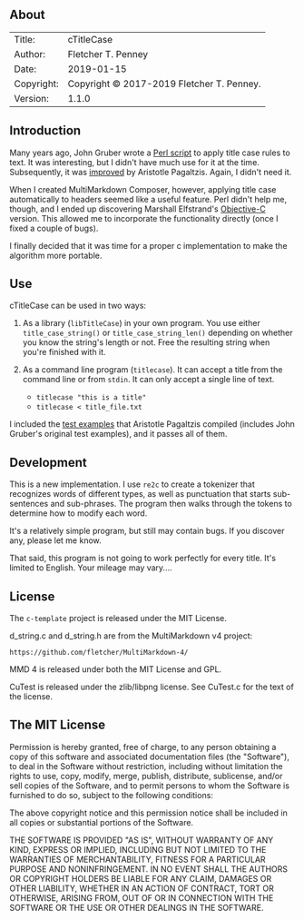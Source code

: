 ## About ##

|            |                           |  
| ---------- | ------------------------- |  
| Title:     | cTitleCase        |  
| Author:    | Fletcher T. Penney       |  
| Date:      | 2019-01-15 |  
| Copyright: | Copyright © 2017-2019 Fletcher T. Penney.    |  
| Version:   | 1.1.0      |  


## Introduction ##

Many years ago, John Gruber wrote a [Perl script] to apply title case rules to
text.  It was interesting, but I didn't have much use for it at the time.
Subsequently, it was [improved] by Aristotle Pagaltzis.  Again, I didn't need
it.

When I created MultiMarkdown Composer, however, applying title case
automatically to headers seemed like a useful feature.  Perl didn't help me,
though, and I ended up discovering Marshall Elfstrand's [Objective-C] version.
This allowed me to incorporate the functionality directly (once I fixed a
couple of bugs).

I finally decided that it was time for a proper c implementation to make the
algorithm more portable.


## Use ##

cTitleCase can be used in two ways:

1. As a library (`libTitleCase`) in your own program.  You use either
`title_case_string()` or `title_case_string_len()` depending on whether you
know the string's length or not.  Free the resulting string when you're
finished with it.

2. As a command line program (`titlecase`).  It can accept a title from the
command line or from `stdin`.  It can only accept a single line of text.

	* `titlecase "this is a title"`
	* `titlecase < title_file.txt`


I included the [test examples] that Aristotle Pagaltzis compiled (includes John
Gruber's original test examples), and it passes all of them.


## Development ##

This is a new implementation.  I use `re2c` to create a tokenizer that
recognizes words of different types, as well as punctuation that starts sub-
sentences and sub-phrases.  The program then walks through the tokens to
determine how to modify each word.

It's a relatively simple program, but still may contain bugs.  If you discover
any, please let me know.

That said, this program is not going to work perfectly for every title.  It's
limited to English.  Your mileage may vary....


## License ##
 
The `c-template` project is released under the MIT License.

d_string.c and d_string.h are from the MultiMarkdown v4 project:

	https://github.com/fletcher/MultiMarkdown-4/

MMD 4 is released under both the MIT License and GPL.


CuTest is released under the zlib/libpng license. See CuTest.c for the text
of the license.


## The MIT License ##

Permission is hereby granted, free of charge, to any person obtaining a copy
of this software and associated documentation files (the "Software"), to deal
in the Software without restriction, including without limitation the rights
to use, copy, modify, merge, publish, distribute, sublicense, and/or sell
copies of the Software, and to permit persons to whom the Software is
furnished to do so, subject to the following conditions:

The above copyright notice and this permission notice shall be included in
all copies or substantial portions of the Software.

THE SOFTWARE IS PROVIDED "AS IS", WITHOUT WARRANTY OF ANY KIND, EXPRESS OR
IMPLIED, INCLUDING BUT NOT LIMITED TO THE WARRANTIES OF MERCHANTABILITY,
FITNESS FOR A PARTICULAR PURPOSE AND NONINFRINGEMENT. IN NO EVENT SHALL THE
AUTHORS OR COPYRIGHT HOLDERS BE LIABLE FOR ANY CLAIM, DAMAGES OR OTHER
LIABILITY, WHETHER IN AN ACTION OF CONTRACT, TORT OR OTHERWISE, ARISING FROM,
OUT OF OR IN CONNECTION WITH THE SOFTWARE OR THE USE OR OTHER DEALINGS IN
THE SOFTWARE.


[Perl script]:	https://daringfireball.net/2008/05/title_case
[improved]:	http://plasmasturm.org/code/titlecase/
[Objective-C]:	http://www.vengefulcow.com/titlecase/
[test examples]:	https://raw.githubusercontent.com/ap/titlecase/master/test.pl
